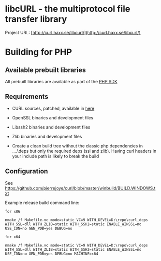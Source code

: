 # libcURL - the multiprotocol file transfer library

Project URL: [http://curl.haxx.se/libcurl/](http://curl.haxx.se/libcurl/)

# Building for PHP

## Available prebuilt libraries

All prebuilt libraries are available as part of the [PHP
SDK](http://windows.php.net/downloads/php-sdk/)

## Requirements

  * CURL sources, patched, available in [here](https://github.com/winlibs)

  * OpenSSL binaries and development files

  * Libssh2 binaries and development files

  * Zlib binaries and development files

  * Create a clean build tree without the classic php dependencies in ..\..\deps but only the required deps (ssl and zlib). Having curl headers in your include path is likely to break the build

## Configuration

See [https://github.com/pierrejoye/curl/blob/master/winbuild/BUILD.WINDOWS.txt
](https://github.com/pierrejoye/curl/blob/master/winbuild/BUILD.WINDOWS.txt)

Example release build command line:

	for x86
    
    nmake /f Makefile.vc mode=static VC=9 WITH_DEVEL=D:\repo\curl_deps WITH_SSL=dll WITH_ZLIB=static WITH_SSH2=static ENABLE_WINSSL=no USE_IDN=no GEN_PDB=yes DEBUG=no

	for x64

    nmake /f Makefile.vc mode=static VC=9 WITH_DEVEL=D:\repo\curl_deps WITH_SSL=dll WITH_ZLIB=static WITH_SSH2=static ENABLE_WINSSL=no USE_IDN=no GEN_PDB=yes DEBUG=no MACHINE=x64
